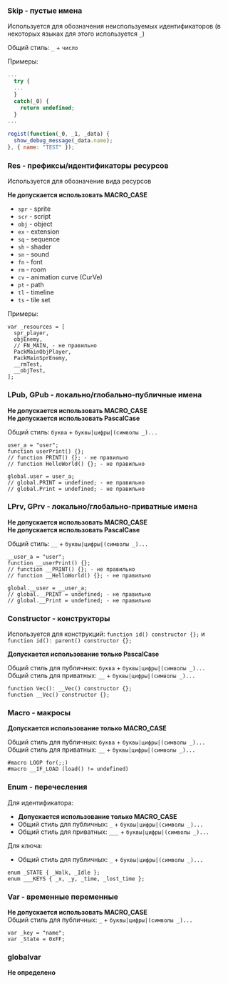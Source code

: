 ### Skip - пустые имена
Используется для обозначения неиспользуемых идентификаторов (в некоторых языках для этого используется `_`)  

Общий стиль: `_` + `число`

Примеры:
```js
...
  try {
  ...
  }
  catch(_0) {
    return undefined;
  }
...
```

```js
regist(function(_0, _1, _data) {
  show_debug_message(_data.name);
}, { name: "TEST" });
```

### Res - префиксы/идентификаторы ресурсов
Используется для обозначение вида ресурсов  

**Не допускается использовать MACRO_CASE**

* `spr` - sprite
* `scr` - script
* `obj` - object
* `ex` - extension
* `sq` - sequence
* `sh` - shader
* `sn` - sound
* `fn` - font
* `rm` - room
* `cv` - animation curve (CurVe)
* `pt` - path
* `tl` - timeline
* `ts` - tile set

Примеры:
```gml
var _resources = [
  spr_player,
  objEnemy,
  // FN_MAIN, - не правильно
  PackMainObjPlayer,
  PackMainSprEnemy,
  __rmTest,
  __objTest,
];
```

### LPub, GPub - локально/глобально-публичные имена
**Не допускается использовать MACRO_CASE**  
**Не допускается использовать PascalCase**

Общий стиль: `буква` + `буквы|цифры|(символы _)...`

```gml
user_a = "user";
function userPrint() {};
// function PRINT() {}; - не правильно
// function HelloWorld() {}; - не правильно

global.user = user_a;
// global.PRINT = undefined; - не правильно
// global.Print = undefined; - не правильно
```

### LPrv, GPrv - локально/глобально-приватные имена
**Не допускается использовать MACRO_CASE**  
**Не допускается использовать PascalCase**

Общий стиль: `__` + `буквы|цифры|(символы _)...`

```gml
__user_a = "user";
function __userPrint() {};
// function __PRINT() {}; - не правильно
// function __HelloWorld() {}; - не правильно

global.__user = __user_a;
// global.__PRINT = undefined; - не правильно
// global.__Print = undefined; - не правильно
```

### Constructor - конструкторы
Используется для конструкций: `function id() constructor {};` и `function id(): parent() constructor {};`  

**Допускается использование только PascalCase**  

Общий стиль для публичных: `буква` + `буквы|цифры|(символы _)...`  
Общий стиль для приватных: `__` + `буквы|цифры|(символы _)...`

```gml
function Vec(): __Vec() constructor {};
function __Vec() constructor {};
```

### Macro - макросы
**Допускается использование только MACRO_CASE**  

Общий стиль для публичных: `буква` + `буквы|цифры|(символы _)...`  
Общий стиль для приватных: `__` + `буквы|цифры|(символы _)...`

```gml
#macro LOOP for(;;)
#macro __IF_LOAD (load() != undefined)
```

### Enum - перечесления

Для идентификатора:
* **Допускается использование только MACRO_CASE**  
* Общий стиль для публичных: `_` + `буквы|цифры|(символы _)...`  
* Общий стиль для приватных: `___` + `буквы|цифры|(символы _)...`  

Для ключа:
* Общий стиль для публичных: `_` + `буквы|цифры|(символы _)...`  

```gml
enum _STATE { _Walk, _Idle };
enum ___KEYS { _x, _y, _time, _lost_time };
```

### Var - временные переменные
**Не допускается использовать MACRO_CASE**  
Общий стиль для публичных: `_` + `буквы|цифры|(символы _)...`  

```gml
var _key = "name";
var _State = 0xFF;
```

### globalvar
**Не определено**
